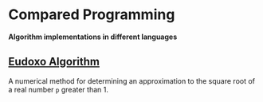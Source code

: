 # Compared Programming

**Algorithm implementations in different languages**

## [Eudoxo Algorithm](https://github.com/fgsl/comparedprogramming/tree/master/eudoxo)

A numerical method for determining an approximation to the square root of a real number `p` greater than 1.
